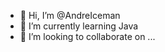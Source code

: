 - 👋 Hi, I’m @AndreIceman
- 🌱 I’m currently learning Java
- 💞️ I’m looking to collaborate on ...


<!---
AndreIceman/AndreIceman is a ✨ special ✨ repository because its `README.md` (this file) appears on your GitHub profile.
You can click the Preview link to take a look at your changes.
--->
